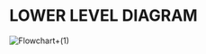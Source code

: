 # LOWER LEVEL DIAGRAM


![Flowchart+(1)](https://user-images.githubusercontent.com/98890597/153443495-e10e1980-3448-4759-8a6b-cb32ff8d6ee5.png)

